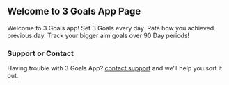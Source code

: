 ## Welcome to 3 Goals App Page


Welcome to 3 Goals app!
Set 3 Goals every day.
Rate how you achieved previous day.
Track your bigger aim goals over 90 Day periods!


### Support or Contact

Having trouble with 3 Goals App? [contact support](three-goals@outlook.com) and we’ll help you sort it out.
